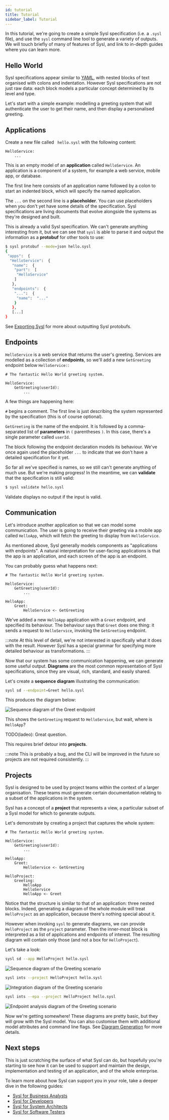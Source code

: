 ```yaml
---
id: tutorial
title: Tutorial
sidebar_label: Tutorial
---
```


In this tutorial, we're going to create a simple Sysl specification (i.e. a `.sysl` file), and use the `sysl` command line tool to generate a variety of outputs. We will touch briefly of many of features of Sysl, and link to in-depth guides where you can learn more.
 

## Hello World

Sysl specifications appear similar to [YAML](https://en.wikipedia.org/wiki/YAML), with nested blocks of text organised with colons and indentation. However Sysl specifications are not just raw data: each block models a particular concept determined by its level and type.

Let's start with a simple example: modelling a greeting system that will authenticate the user to get their name, and then display a personalised greeting.

## Applications

 Create a new file called ` hello.sysl` with the following content:

```sysl
HelloService:
    ...
```

This is an empty model of an **application** called `HelloService`. An application is a component of a system, for example a web service, mobile app, or database.

The first line here consists of an application name followed by a colon to start an indented block, which will specify the named application.

The `...` on the second line is a **placeholder**. You can use placeholders when you don't yet have some details of the specification. Sysl specifications are living documents that evolve alongside the systems as they're designed and built.

This is already a valid Sysl specification. We can't generate anything interesting from it, but we can see that `sysl` is able to parse it and output the information as a **protobuf** for other tools to use:

```bash
$ sysl protobuf --mode=json hello.sysl
{
 "apps":  {
  "HelloService":  {
   "name":  {
    "part":  [
     "HelloService"
    ]
   },
   "endpoints":  {
    "...":  {
     "name":  "..."
    }
   },
   [...]
}
```

See [Exporting Sysl](cmd-export.md) for more about outputting Sysl protobufs.

## Endpoints

`HelloService` is a web service that returns the user's greeting. Services are modelled as a collection of **endpoints**, so we'll add a new `GetGreeting` endpoint below `HelloService:`:

```sysl
# The fantastic Hello World greeting system.

HelloService:
    GetGreeting(userId):
        ...
```

A few things are happening here:

`#` begins a comment. The first line is just describing the system represented by the specification (this is of course optional).

`GetGreeting` is the name of the endpoint. It is followed by a comma-separated list of **parameters** in `(` parentheses `)`. In this case, there's a single parameter called `userId`.

The block following the endpoint declaration models its behaviour. We've once again used the placeholder `...` to indicate that we don't have a detailed specification for it yet.

So far all we've specified is names, so we still can't generate anything of much use. But we're making progress! In the meantime, we can **validate** that the specification is still valid:

```bash
$ sysl validate hello.sysl
```

Validate displays no output if the input is valid.

## Communication

Let's introduce another application so that we can model some communication. The user is going to receive their greeting via a mobile app called `HelloApp`, which will fetch the greeting to display from `HelloService`.

As mentioned above, Sysl generally models components as "applications with endpoints". A natural interpretation for user-facing applications is that the app is an application, and each screen of the app is an endpoint.

You can probably guess what happens next:

```sysl
# The fantastic Hello World greeting system.

HelloService:
    GetGreeting(userId):
        ...

HelloApp:
    Greet:
        HelloService <- GetGreeting
```

We've added a new `HelloApp` application with a `Greet` endpoint, and specified its behaviour. The behaviour says that `Greet` does one thing: it sends a request to `HelloService`, invoking the `GetGreeting` endpoint.

:::note
At this level of detail, we're not interested in specifically what it does with the result. However Sysl has a special grammar for specifying more detailed behaviour as transformations.
:::

Now that our system has some communication happening, we can generate some useful output. **Diagrams** are the most common representation of Sysl specifications, since they are visual, rich, standard, and easily shared.

Let's create a **sequence diagram** illustrating the communication:

```bash
sysl sd --endpoint=Greet hello.sysl
```

This produces the diagram below:

![Sequence diagram of the Greet endpoint](../examples/tutorial/out/3_hello_communication_sd.png)

This shows the `GetGreeting` request to `HelloService`, but wait, where is `HelloApp`?

TODO(ladeo): Great question.

This requires brief detour into **projects**.

:::note
This is probably a bug, and the CLI will be improved in the future so projects are not required consistently. 
:::


## Projects

Sysl is designed to be used by project teams within the context of a larger organisation. These teams must generate certain documentation relating to a subset of the applications in the system.

Sysl has a concept of a **project** that represents a view, a particular subset of a Sysl model for which to generate outputs.

Let's demonstrate by creating a project that captures the whole system:

```sysl
# The fantastic Hello World greeting system.

HelloService:
    GetGreeting(userId):
        ...

HelloApp:
    Greet:
        HelloService <- GetGreeting

HelloProject:
    Greeting:
        HelloApp
        HelloService
        HelloApp <- Greet
```

Notice that the structure is similar to that of an application: three nested blocks. Indeed, generating a diagram of the whole module will treat `HelloProject` as an application, because there's nothing special about it.

However when invoking `sysl` to generate diagrams, we can provide `HelloProject` as the `project` parameter. Then the inner-most block is interpreted as a list of applications and endpoints of interest. The resulting diagram will contain only those (and not a box for `HelloProject`).

Let's take a look:

```bash
sysl sd --app HelloProject hello.sysl
```

![Sequence diagram of the Greeting scenario](../examples/tutorial/out/4_hello_project_sd.png)

```bash
sysl ints --project HelloProject hello.sysl
```

![Integration diagram of the Greeting scenario](../examples/tutorial/out/4_hello_project_ints.png)

```bash
sysl ints --epa --project HelloProject hello.sysl
```

![Endpoint analysis diagram of the Greeting scenario](../examples/tutorial/out/4_hello_project_epa.png)

Now we're getting somewhere! These diagrams are pretty basic, but they will grow with the Sysl model. You can also customise them with additional model attributes and command line flags. See [Diagram Generation](gen-diagram.md) for more details.

## Next steps

This is just scratching the surface of what Sysl can do, but hopefully you're starting to see how it can be used to support and maintain the design, implementation and testing of an application, and of the whole enterprise.

To learn more about how Sysl can support you in your role, take a deeper dive in the following guides:

* [Sysl for Business Analysts](guide-ba.md)
* [Sysl for Developers](guide-dev.md)
* [Sysl for System Architects](guide-arch.md)
* [Sysl for Software Testers](guide-test.md)
